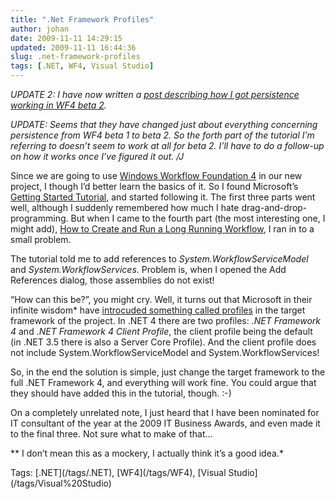 ```yaml
---
title: ".Net Framework Profiles"
author: johan
date: 2009-11-11 14:29:15
updated: 2009-11-11 16:44:36
slug: .net-framework-profiles
tags: [.NET, WF4, Visual Studio]
---
```


*UPDATE 2: I have now written a [post describing how I got persistence working in WF4 beta 2](/archive/2009/11/11/persistance-in-wf4-beta-2.aspx).*

*UPDATE: Seems that they have changed just about everything concerning persistence from WF4 beta 1 to beta 2. So the forth part of the tutorial I’m referring to doesn’t seem to work at all for beta 2. I’ll have to do a follow-up on how it works once I’ve figured it out. /J*

Since we are going to use [Windows Workflow Foundation 4](http://msdn.microsoft.com/en-us/netframework/aa663328.aspx) in our new project, I though I’d better learn the basics of it. So I found Microsoft’s [Getting Started Tutorial](http://msdn.microsoft.com/en-us/library/dd489454(VS.100).aspx), and started following it. The first three parts went well, although I suddenly remembered how much I hate drag-and-drop-programming. But when I came to the fourth part (the most interesting one, I might add), [How to Create and Run a Long Running Workflow](http://msdn.microsoft.com/en-us/library/dd489452%28VS.100%29.aspx), I ran in to a small problem.

The tutorial told me to add references to *System.WorkflowServiceModel* and *System.WorkflowServices*. Problem is, when I opened the Add References dialog, those assemblies do not exist! 

“How can this be?”, you might cry. Well, it turns out that Microsoft in their infinite wisdom* have [introcuded something called profiles](http://msdn.microsoft.com/en-us/library/bb386063.aspx#arrowhead) in the target framework of the project. In .NET 4 there are two profiles: *.NET Framework 4* and *.NET Framework 4 Client Profile*, the client profile being the default (in .NET 3.5 there is also a Server Core Profile). And the client profile does not include System.WorkflowServiceModel and System.WorkflowServices!

So, in the end the solution is simple, just change the target framework to the full .NET Framework 4, and everything will work fine. You could argue that they should have added this in the tutorial, though. :-)

On a completely unrelated note, I just heard that I have been nominated for IT consultant of the year at the 2009 IT Business Awards, and even made it to the final three. Not sure what to make of that… 

** I don’t mean this as a mockery, I actually think it’s a good idea.*
  <div style="padding-bottom: 0px; margin: 0px; padding-left: 0px; padding-right: 0px; display: inline; float: none; padding-top: 0px" id="scid:0767317B-992E-4b12-91E0-4F059A8CECA8:fbdad996-824a-49ad-9fec-5e5c9636bef2" class="wlWriterEditableSmartContent">Tags: [.NET](/tags/.NET), [WF4](/tags/WF4), [Visual Studio](/tags/Visual%20Studio)</div>
